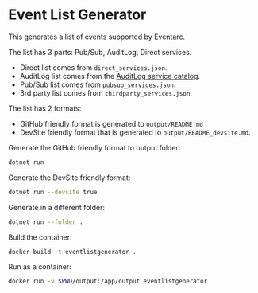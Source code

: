 # Event List Generator

This generates a list of events supported by Eventarc.

The list has 3 parts: Pub/Sub, AuditLog, Direct services.

* Direct list comes from `direct_services.json`.
* AuditLog list comes from the [AuditLog service
  catalog](https://raw.githubusercontent.com/googleapis/google-cloudevents/master/json/audit/service_catalog.json).
* Pub/Sub list comes from `pubsub_services.json`.
* 3rd party list comes from `thirdparty_services.json`.

The list has 2 formats:

* GitHub friendly format is generated to `output/README.md`
* DevSite friendly format that is generated to `output/README_devsite.md`.

Generate the GitHub friendly format to output folder:

```sh
dotnet run
```

Generate the DevSite friendly format:

```sh
dotnet run --devsite true
```

Generate in a different folder:

```sh
dotnet run --folder .
```

Build the container:

```sh
docker build -t eventlistgenerator .
```

Run as a container:

```sh
docker run -v $PWD/output:/app/output eventlistgenerator
```
